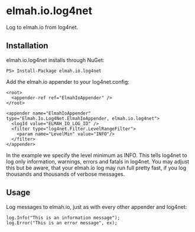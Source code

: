 # elmah.io.log4net
Log to elmah.io from log4net.

## Installation
elmah.io.log4net installs through NuGet:

```
PS> Install-Package elmah.io.log4net
```

Add the elmah.io appender to your log4net.config:

```
<root>
  <appender-ref ref="ElmahIoAppender" />
</root>

<appender name="ElmahIoAppender" type="Elmah.Io.Log4Net.ElmahIoAppender, elmah.io.log4net">
  <logId value="ELMAH_IO_LOG_ID" />
  <filter type="log4net.Filter.LevelRangeFilter">
    <param name="LevelMin" value="INFO"/>
  </filter>
</appender>
```

In the example we specify the level minimum as INFO. This tells log4net to log only information, warnings, errors and fatals in log4net. You may adjust this but be aware, that your elmah.io log may run full pretty fast, if you log thousands and thousands of verbose messages.

## Usage
Log messages to elmah.io, just as with every other appender and log4net:

```
log.Info("This is an information message");
log.Error("This is an error message", ex);
```
